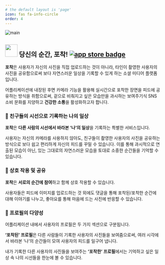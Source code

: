 ```yaml
---
# the default layout is 'page'
icon: fas fa-info-circle
order: 4
---
```


![main](/assets/img/main.png)

## <img width="40" src="https://github.com/5jisoo/5jisoo/assets/96935231/ed632e34-eb9d-47ae-990d-79f58b1e5669"/> 당신의 순간, 포착!  [![app store badge](http://img.shields.io/badge/App%20Store-4285F4?style=flat&logo=app-store&link=https://apps.apple.com/kr/app/pochak/id6502332418&logoColor=white)](https://apps.apple.com/kr/app/pochak/id6502332418)

**포착**은 사용자가 자신의 사진을 직접 업로드하는 것이 아니라, 타인이 촬영한 사용자의 사진을 공유함으로써 보다 자연스러운 일상을 기록할 수 있게 하는 소셜 미디어 플랫폼입니다. 

어플리케이션에 내장된 후면 카메라 기능을 활용해 실시간으로 포착한 장면을 피드에 공유하는 방식을 취함으로써, 겉으로 비춰지고 싶은 모습만을 과시하는 보여주기식 SNS 소비 문화를 지양하고 **건강한 소통**을 활성화하고자 합니다.

### 📸 친구들의 시선으로 기록하는 나의 일상

**포착**은 **다른 사람의 시선에서 바라본 ‘나’의 일상**을 기록하는 특별한 서비스입니다. 

사용자는 자신의 카메라를 사용하지 않아도, 친구들이 촬영한 사용자의 사진을 공유하는 방식으로 보다 쉽고 편리하게 자신의 피드를 꾸밀 수 있습니다. 이를 통해 과시적으로 연출된 모습이 아닌, 있는 그대로의 자연스러운 모습을 토대로 소중한 순간들을 기억할 수 있습니다.

### 🔄 상호 작용 및 공유

**포착**은 **서로의 순간에 참여**하고 함께 상호 작용할 수 있습니다.

사용자들은 피드에 이미지를 업로드하는 것 외에도 댓글을 통해 포착된/포착한 순간에 대해 이야기를 나누고, 좋아요를 통해 마음에 드는 사진에 반응할 수 있습니다.

### 🌟 프로필의 다양성

어플리케이션 내에서 사용자의 프로필은 두 가지 섹션으로 구분됩니다. 

**‘포착된’ 프로필**은 다른 사람들이 기록한 사용자의 사진들을 보여줌으로써, 여러 시각에서 바라본 ‘나’의 순간들이 모여 사용자의 피드를 일구어 냅니다. 

내가 기록한 다른 사용자의 사진들을 보여주는 **‘포착한’ 프로필**에서는 기억하고 싶은 일상 속 나의 시선들을 한눈에 볼 수 있습니다.